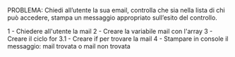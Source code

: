PROBLEMA:
Chiedi all’utente la sua email, controlla che sia nella lista di chi può accedere, stampa un messaggio appropriato sull’esito del controllo.

1 - Chiedere all'utente la mail
2 - Creare la variabile mail con l'array
3 - Creare il ciclo for
    3.1 - Creare if per trovare la mail 
4 - Stampare in console il messaggio: mail trovata o mail non trovata